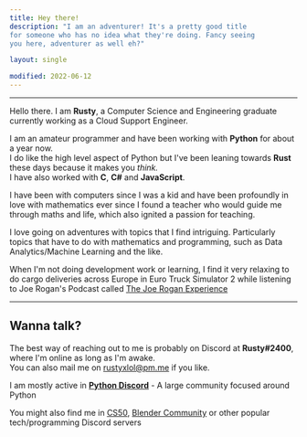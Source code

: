 ```yaml
---
title: Hey there!
description: "I am an adventurer! It's a pretty good title 
for someone who has no idea what they're doing. Fancy seeing
you here, adventurer as well eh?"

layout: single

modified: 2022-06-12
---
```


---

Hello there. I am **Rusty**, a Computer Science and Engineering graduate currently working as a Cloud Support Engineer.  

I am an amateur programmer and have been working with **Python** for about a year now.  
I do like the high level aspect of Python but I've been leaning towards **Rust** these days
because it makes you _think._  
I have also worked with **C**, **C#** and **JavaScript**.

I have been with computers since I was a kid and have been profoundly in love with
mathematics ever since I found a teacher who would guide me through maths and life, 
which also ignited a passion for teaching.

I love going on adventures with topics that I find intriguing. Particularly topics that
have to do with mathematics and programming, such as Data Analytics/Machine Learning and the like.  

When I'm not doing development work or learning, I find it very relaxing to do cargo deliveries across 
Europe in Euro Truck Simulator 2 while listening to Joe Rogan's Podcast called
[The Joe Rogan Experience](https://open.spotify.com/show/4rOoJ6Egrf8K2IrywzwOMk)

---
## Wanna talk?
The best way of reaching out to me is probably on Discord at **Rusty#2400**, 
where I'm online as long as I'm awake.  
You can also mail me on rustyxlol@pm.me if you like.

I am mostly active in [**Python Discord**](https://discord.gg/python) - A large community focused around Python  

You might also find me in [CS50](https://discord.gg/cs50), [Blender Community](https://discord.gg/blender)
or other popular tech/programming Discord servers
